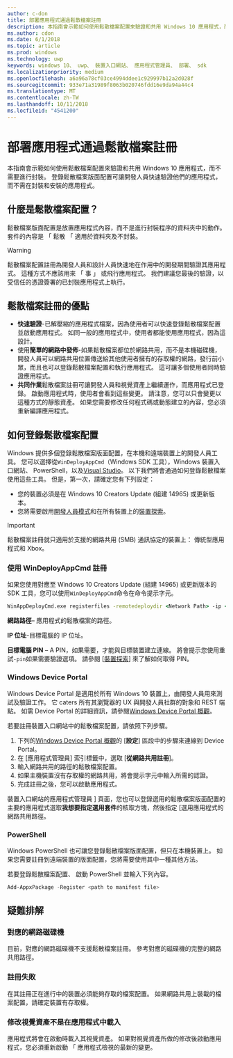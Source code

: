 ```yaml
---
author: c-don
title: 部署應用程式通過鬆散檔案註冊
description: 本指南會示範如何使用鬆散檔案配置來驗證和共用 Windows 10 應用程式，而不需要進行封裝。
ms.author: cdon
ms.date: 6/1/2018
ms.topic: article
ms.prod: windows
ms.technology: uwp
keywords: windows 10、 uwp、 裝置入口網站、 應用程式管理員、 部署、 sdk
ms.localizationpriority: medium
ms.openlocfilehash: a6a96a78cf03ce4994ddee1c929997b12a2d028f
ms.sourcegitcommit: 933e71a31989f8063b020746fdd16e9da94a44c4
ms.translationtype: MT
ms.contentlocale: zh-TW
ms.lasthandoff: 10/11/2018
ms.locfileid: "4541200"
---
```

# <a name="deploy-an-app-through-loose-file-registration"></a>部署應用程式通過鬆散檔案註冊 

本指南會示範如何使用鬆散檔案配置來驗證和共用 Windows 10 應用程式，而不需要進行封裝。 登錄鬆散檔案版面配置可讓開發人員快速驗證他們的應用程式，而不需在封裝和安裝的應用程式。 

## <a name="what-is-a-loose-file-layout"></a>什麼是鬆散檔案配置？

鬆散檔案版面配置是放置應用程式內容，而不是進行封裝程序的資料夾中的動作。 套件的內容是 「 鬆散 「 適用於資料夾及不封裝。 

> [!WARNING]
> 鬆散檔案配置註冊為開發人員和設計人員快速地在作用中的開發期間驗證其應用程式。 這種方式不應該用來 「 事 」 或飛行應用程式。 我們建議您最後的驗證，以受信任的憑證簽署的已封裝應用程式上執行。 

## <a name="advantages-of-loose-file-registration"></a>鬆散檔案註冊的優點

- **快速驗證**-已解壓縮的應用程式檔案，因為使用者可以快速登錄鬆散檔案配置並啟動應用程式。 如同一般的應用程式中，使用者都能使用應用程式，因為這設計。 
- 使用**簡單的網路中發佈**-如果鬆散檔案都位於網路共用，而不是本機磁碟機，開發人員可以網路共用位置傳送給其他使用者擁有的存取權的網路，發行前小眾，而且也可以登錄鬆散檔案配置和執行應用程式。 這可讓多個使用者同時驗證應用程式。 
- **共同作業**鬆散檔案註冊可讓開發人員和視覺資產上繼續運作，而應用程式已登錄。 啟動應用程式時，使用者會看到這些變更。 請注意，您可以只會變更以這種方式的靜態資產。 如果您需要修改任何程式碼或動態建立的內容，您必須重新編譯應用程式。

## <a name="how-to-register-a-loose-file-layout"></a>如何登錄鬆散檔案配置

Windows 提供多個登錄鬆散檔案版面配置，在本機和遠端裝置上的開發人員工具。 您可以選擇從`WinDeployAppCmd`（Windows SDK 工具），Windows 裝置入口網站、 PowerShell，以及[Visual Studio](https://docs.microsoft.com/windows/uwp/debug-test-perf/deploying-and-debugging-uwp-apps#register-layout-from-network)。 以下我們將會通過如何登錄鬆散檔案使用這些工具。 但是，第一次，請確定您有下列設定：

- 您的裝置必須是在 Windows 10 Creators Update (組建 14965) 或更新版本。
- 您將需要啟用[開發人員模式](https://msdn.microsoft.com/windows/uwp/get-started/enable-your-device-for-development)和在所有裝置上的[裝置探索](https://docs.microsoft.com/en-us/windows/uwp/get-started/enable-your-device-for-development#device-discovery)。

> [!IMPORTANT]
> 鬆散檔案註冊就只適用於支援的網路共用 (SMB) 通訊協定的裝置上： 傳統型應用程式和 Xbox。 

### <a name="register-with-windeployappcmd"></a>使用 WinDeployAppCmd 註冊

如果您使用對應至 Windows 10 Creators Update (組建 14965) 或更新版本的 SDK 工具，您可以使用`WinDeployAppCmd`命令在命令提示字元。

```cmd
WinAppDeployCmd.exe registerfiles -remotedeploydir <Network Path> -ip <IP Address> -pin <target machine PIN>
```

**網路路徑**– 應用程式的鬆散檔案的路徑。

**IP 位址**-目標電腦的 IP 位址。

**目標電腦 PIN** – A PIN，如果需要，才能與目標裝置建立連線。 將會提示您使用重試`-pin`如果需要驗證選項。 請參閱 [[裝置探索](https://docs.microsoft.com/windows/uwp/get-started/enable-your-device-for-development#device-discovery)\] 來了解如何取得 PIN。

### <a name="windows-device-portal"></a>Windows Device Portal

Windows Device Portal 是適用於所有 Windows 10 裝置上，由開發人員用來測試及驗證工作。 它 caters 所有其瀏覽器的 UX 與開發人員社群的對象和 REST 端點。 如需 Device Portal 的詳細資訊，請參閱[Windows Device Portal 概觀](device-portal.md)。

若要註冊裝置入口網站中的鬆散檔案配置，請依照下列步驟。

1. 下列的[Windows Device Portal 概觀](device-portal.md)的 [**設定**] 區段中的步驟來連線到 Device Portal。
1. 在 [應用程式管理員] 索引標籤中，選取 [**從網路共用註冊**]。
1. 輸入網路共用的路徑的鬆散檔案配置。 
1. 如果主機裝置沒有存取權的網路共用，將會提示字元中輸入所需的認證。
1. 完成註冊之後，您可以啟動應用程式。

裝置入口網站的應用程式管理員 \] 頁面，您也可以登錄選用的鬆散檔案版面配置的主要的應用程式選取**我想要指定選用套件**的核取方塊，然後指定 [選用應用程式的網路共用路徑。 

### <a name="powershell"></a>PowerShell 

Windows PowerShell 也可讓您登錄鬆散檔案版面配置，但只在本機裝置上。 如果您需要註冊到遠端裝置的版面配置，您將需要使用其中一種其他方法。 

若要登錄鬆散檔案配置、 啟動 PowerShell 並輸入下列內容。

```PowerShell
Add-AppxPackage -Register <path to manifest file>
```

## <a name="troubleshooting"></a>疑難排解

### <a name="mapped-network-drives"></a>對應的網路磁碟機
目前，對應的網路磁碟機不支援鬆散檔案註冊。 參考對應的磁碟機的完整的網路共用路徑。

### <a name="registration-failure"></a>註冊失敗
在其註冊正在進行中的裝置必須能夠存取的檔案配置。 如果網路共用上裝載的檔案配置，請確定裝置有存取權。 

### <a name="modifications-to-visual-assets-arent-being-loaded-in-the-app"></a>修改視覺資產不是在應用程式中載入 
應用程式將會在啟動時載入其視覺資產。 如果對視覺資產所做的修改後啟動應用程式，您必須重新啟動 「 應用程式檢視的最新的變更。